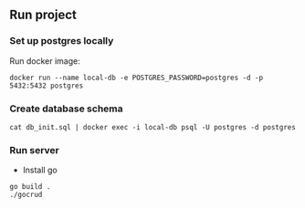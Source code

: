 
## Run project

### Set up postgres locally 

Run docker image:

```
docker run --name local-db -e POSTGRES_PASSWORD=postgres -d -p 5432:5432 postgres
``` 

### Create database schema
```
cat db_init.sql | docker exec -i local-db psql -U postgres -d postgres
```

### Run server

* Install go

```
go build .
./gocrud
```
